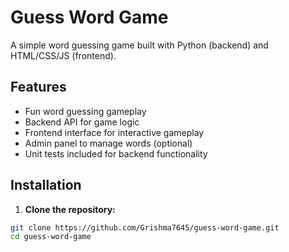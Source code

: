 # Guess Word Game

A simple word guessing game built with Python (backend) and HTML/CSS/JS (frontend).

## Features

- Fun word guessing gameplay
- Backend API for game logic
- Frontend interface for interactive gameplay
- Admin panel to manage words (optional)
- Unit tests included for backend functionality

## Installation

1. **Clone the repository:**

```bash
git clone https://github.com/Grishma7645/guess-word-game.git
cd guess-word-game
